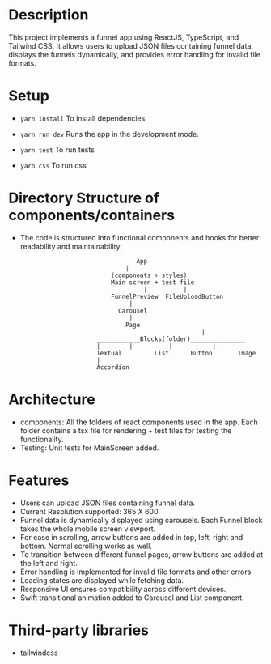 # Description

This project implements a funnel app using ReactJS, TypeScript, and Tailwind CSS. It allows users to upload JSON files containing funnel data, displays the funnels dynamically, and provides error handling for invalid file formats.

# Setup
 - `yarn install` To install dependencies

 - `yarn run dev` Runs the app in the development mode.

 - `yarn test`  To run tests

 - `yarn css` To run css

# Directory Structure of components/containers
 - The code is structured into functional components and hooks for better readability and maintainability.

								       App
									|
								(components + styles)
								Main screen + test file
							             |   	    |
								FunnelPreview  FileUploadButton	
								     | 
								  Carousel
								     |
								    Page 
			                                             |
							____________Blocks(folder)_______________                               
							|		 |          |           |
							Textual     	List   	  Button       Image
							|		  
							Accordion    

# Architecture
 - components: All the folders of react components used in the app. Each folder contains a tsx file for rendering + test files for testing the functionality.
 - Testing: Unit tests for MainScreen added.

# Features
 - Users can upload JSON files containing funnel data.
 - Current Resolution supported: 365 X 600.
 - Funnel data is dynamically displayed using carousels. Each Funnel block takes the whole mobile screen viewport.
 - For ease in scrolling, arrow buttons are added in top, left, right and bottom. Normal scrolling works as well.
 - To transition between different funnel pages, arrow buttons are added at the left and right.
 - Error handling is implemented for invalid file formats and other errors.
 - Loading states are displayed while fetching data.
 - Responsive UI ensures compatibility across different devices.
 - Swift transitional animation added to Carousel and List component.

# Third-party libraries
 - tailwindcss
							
